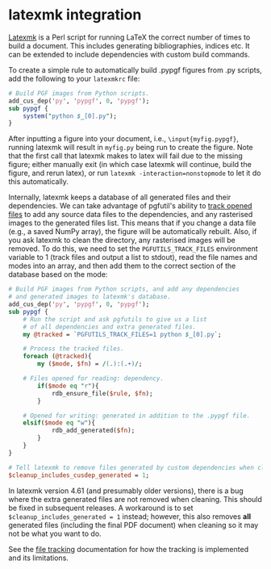 latexmk integration
===================

[Latexmk][1] is a Perl script for running LaTeX the correct number of times to
build a document. This includes generating bibliographies, indices etc. It can
be extended to include dependencies with custom build commands.

To create a simple rule to automatically build .pypgf figures from .py scripts,
add the following to your `latexmkrc` file:

```perl
# Build PGF images from Python scripts.
add_cus_dep('py', 'pypgf', 0, 'pypgf');
sub pypgf {
    system("python $_[0].py");
}
```

After inputting a figure into your document, i.e., `\input{myfig.pypgf}`,
running latexmk will result in `myfig.py` being run to create the figure. Note
that the first call that latexmk makes to latex will fail due to the missing
figure; either manually exit (in which case latexmk will continue, build the
figure, and rerun latex), or run `latexmk -interaction=nonstopmode` to let it
do this automatically.

Internally, latexmk keeps a database of all generated files and their
dependencies. We can take advantage of pgfutil's ability to [track opened
files](file_tracking.md) to add any source data files to the dependencies, and
any rasterised images to the generated files list. This means that if you
change a data file (e.g., a saved NumPy array), the figure will be
automatically rebuilt. Also, if you ask latexmk to clean the directory, any
rasterised images will be removed. To do this, we need to set the
`PGFUTILS_TRACK_FILES` environment variable to 1 (track files and output a list
to stdout), read the file names and modes into an array, and then add them to
the correct section of the database based on the mode:

```perl
# Build PGF images from Python scripts, and add any dependencies
# and generated images to latexmk's database.
add_cus_dep('py', 'pypgf', 0, 'pypgf');
sub pypgf {
    # Run the script and ask pgfutils to give us a list
    # of all dependencies and extra generated files.
    my @tracked = `PGFUTILS_TRACK_FILES=1 python $_[0].py`;

    # Process the tracked files.
    foreach (@tracked){
        my ($mode, $fn) = /(.):(.+)/;

	# Files opened for reading: dependency.
        if($mode eq "r"){
            rdb_ensure_file($rule, $fn);
        }

	# Opened for writing: generated in addition to the .pypgf file.
	elsif($mode eq "w"){
            rdb_add_generated($fn);
        }
    }
}

# Tell latexmk to remove files generated by custom dependencies when cleaning.
$cleanup_includes_cusdep_generated = 1;
```

In latexmk version 4.61 (and presumably older versions), there is a bug where
the extra generated files are not removed when cleaning. This should be fixed
in subsequent releases. A workaround is to set `$cleanup_includes_generated =
1` instead; however, this also removes **all** generated files (including the
final PDF document) when cleaning so it may not be what you want to do.

See the [file tracking](file_tracking.md) documentation for how the tracking is
implemented and its limitations.

[1]: http://personal.psu.edu/jcc8/software/latexmk/
